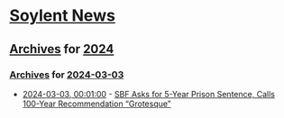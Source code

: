 # [Soylent News](../../../README.md)

## [Archives](../../index.md) for [2024](../index.md)

### [Archives](../../index.md) for [2024-03-03](index.md)

* [2024-03-03, 00:01:00](https://soylentnews.org/article.pl?sid=24/03/01/0759250&from=rss) - [SBF Asks for 5-Year Prison Sentence, Calls 100-Year Recommendation “Grotesque”](https://soylentnews.org/article.pl?sid=24/03/01/0759250&from=rss)
